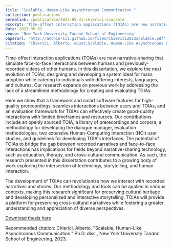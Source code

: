 ```yaml
---
title: "Scalable, Human-Like Asynchronous Communication."
collection: publications
permalink: /publication/2023-05-31-chierici-scalable
excerpt: 'Time-offset interaction applications (TOIAs) are new narrative-sharing that simulate face-to-face interactions between humans and previously-recorded videos of other humans. In this dissertation, we explore the next evolution of TOIAs, designing and developing a system ideal for mass adoption while catering to individuals with differing interests, languages, and cultures. Our research expands on previous work by addressing the lack of a streamlined methodology for creating and evaluating TOIAs.'
date: 2023-05-31
venue: 'New York University Tandon School of Engineering'
paperurl: 'http://amchierici.github.io/files/Chierici2023scalable.pdf'
citation: 'Chierici, Alberto. &quot;Scalable, Human-Like Asynchronous Communication.&quot; Ph.D. diss., New York University Tandon School of Engineering, 2023.'
---
```

Time-offset interaction applications (TOIAs) are new narrative-sharing that simulate face-to-face interactions between humans and previously-recorded videos of other humans. In this dissertation, we explore the next evolution of TOIAs, designing and developing a system ideal for mass adoption while catering to individuals with differing interests, languages, and cultures. Our research expands on previous work by addressing the lack of a streamlined methodology for creating and evaluating TOIAs.

Here we show that a framework and smart software features for high-quality prerecordings, seamless interactions between users and TOIAs, and an evaluation framework for TOIAs can effectively create good-quality interactions with limited timeframes and resources. Our contributions include an openly sourced TOIA, a library of prerecordings and corpora, a methodology for developing the dialogue manager, evaluation methodologies, two extensive Human-Computing Interaction (HCI) user studies, and guidelines for developing TOIA's interfaces. The potential of TOIAs to bridge the gap between recorded narratives and face-to-face interactions has implications for fields beyond narrative-sharing technology, such as education, therapy, and cross-cultural communication. As such, the research presented in this dissertation contributes to a growing body of work exploring the intersection of technology, storytelling, and human interaction.

The development of TOIAs can revolutionize how we interact with recorded narratives and stories. Our methodology and tools can be applied in various contexts, making this research significant for preserving cultural heritage and developing personalized and interactive storytelling. TOIAs will provide a platform for preserving cross-cultural narratives while fostering a greater understanding and appreciation of diverse perspectives.

[Download thesis here](http://amchierici.github.io/files/Chierici2023scalable.pdf)

Recommended citation: Chierici, Alberto. "Scalable, Human-Like Asynchronous Communication." Ph.D. diss., New York University Tandon School of Engineering, 2023.
